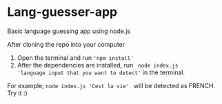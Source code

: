 # Lang-guesser-app
Basic language guessing app using node.js

After cloning the repo into your computer
1. Open the terminal and run
<code>'npm install'</code>
2. After the dependencies are installed, run <code> node index.js 'language input that you want to detect'</code> in the terminal.

For example; 
<code>node index.js 'Cest la vie' </code> will be detected as FRENCH. 
Try it :)
